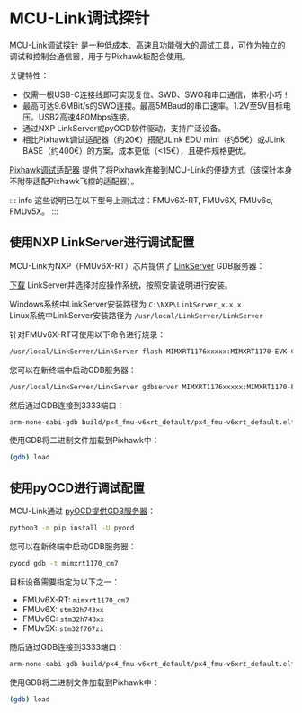 # MCU-Link调试探针

[MCU-Link调试探针](https://www.nxp.com/design/design-center/software/development-software/mcuxpresso-software-and-tools-/mcu-link-debug-probe:MCU-LINK) 是一种低成本、高速且功能强大的调试工具，可作为独立的调试和控制台通信器，用于与Pixhawk板配合使用。

关键特性：

- 仅需一根USB-C连接线即可实现复位、SWD、SWO和串口通信，体积小巧！
- 最高可达9.6MBit/s的SWO连接。最高5MBaud的串口速率。1.2V至5V目标电压。USB2高速480Mbps连接。
- 通过NXP LinkServer或pyOCD软件驱动，支持广泛设备。
- 相比Pixhawk调试适配器（约20€）搭配JLink EDU mini（约55€）或JLink BASE（约400€）的方案，成本更低（<15€），且硬件规格更优。

[Pixhawk调试适配器](https://holybro.com/products/pixhawk-debug-adapter) 提供了将Pixhawk连接到MCU-Link的便捷方式（该探针本身不附带适配Pixhawk飞控的适配器）。

::: info
这些说明已在以下型号上测试过：FMUv6X-RT, FMUv6X, FMUv6c, FMUv5X。
:::

## 使用NXP LinkServer进行调试配置

MCU-Link为NXP（FMUv6X-RT）芯片提供了 [LinkServer](https://www.nxp.com/design/design-center/software/development-software/mcuxpresso-software-and-tools-/linkserver-for-microcontrollers:LINKERSERVER) GDB服务器：

[下载](https://www.nxp.com/design/design-center/software/development-software/mcuxpresso-software-and-tools-/linkserver-for-microcontrollers:LINKERSERVER#downloads) LinkServer并选择对应操作系统，按照安装说明进行安装。

Windows系统中LinkServer安装路径为 `C:\NXP\LinkServer_x.x.x`  
Linux系统中LinkServer安装路径为 `/usr/local/LinkServer/LinkServer`

针对FMUv6X-RT可使用以下命令进行烧录：

```sh
/usr/local/LinkServer/LinkServer flash MIMXRT1176xxxxx:MIMXRT1170-EVK-CM7-ONLY load build/px4_fmu-v6xrt_default/px4_fmu-v6xrt_default.elf
```

您可以在新终端中启动GDB服务器：

```sh
/usr/local/LinkServer/LinkServer gdbserver MIMXRT1176xxxxx:MIMXRT1170-EVK-CM7-ONLY
```

然后通过GDB连接到3333端口：

```sh
arm-none-eabi-gdb build/px4_fmu-v6xrt_default/px4_fmu-v6xrt_default.elf -ex "target extended-remote :3333"
```

使用GDB将二进制文件加载到Pixhawk中：

```sh
(gdb) load
```

## 使用pyOCD进行调试配置

MCU-Link通过 [pyOCD提供GDB服务器](https://pyocd.io/)：

```sh
python3 -m pip install -U pyocd
```

您可以在新终端中启动GDB服务器：

```sh
pyocd gdb -t mimxrt1170_cm7
```

目标设备需要指定为以下之一：

- FMUv6X-RT: `mimxrt1170_cm7`
- FMUv6X: `stm32h743xx`
- FMUv6C: `stm32h743xx`
- FMUv5X: `stm32f767zi`

随后通过GDB连接到3333端口：

```sh
arm-none-eabi-gdb build/px4_fmu-v6xrt_default/px4_fmu-v6xrt_default.elf -ex "target extended-remote :3333"
```

使用GDB将二进制文件加载到Pixhawk中：

```sh
(gdb) load
```
